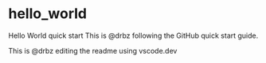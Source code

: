 # hello_world
Hello World quick start
This is @drbz following the GitHub quick start guide.

This is @drbz editing the readme using vscode.dev